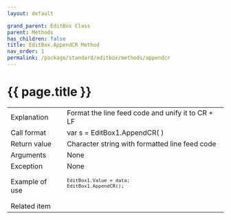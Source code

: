 ```yaml
---
layout: default

grand_parent: EditBox Class
parent: Methods
has_children: false
title: EditBox.AppendCR Method
nav_order: 1
permalink: /package/standard/editbox/methods/appendcr
---
```

# {{ page.title }}

<table>
  <tr>
    <td>Explanation</td>
    <td colspan="2">Format the line feed code and unify it to CR + LF </td>
  </tr>
  <tr>
    <td>Call format</td>
    <td colspan="2">var s = EditBox1.AppendCR( )</td>
  </tr>
  <tr>
    <td>Return value</td>
    <td colspan="2">Character string with formatted line feed code</td>
  </tr>  
  <tr>
    <td>Arguments</td>
    <td colspan="2">None</td>
  </tr>
  <tr>
    <td>Exception</td>
    <td colspan="2">None</td>
  </tr>
  <tr>
    <td>Example of use</td>
    <td colspan="2"><code><pre>
EditBox1.Value = data;
EditBox1.AppendCR();
    </pre></code></td>
  </tr>
  <tr>
    <td>Related item</td>
    <td colspan="2"></td>
  </tr>
</table>